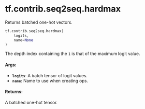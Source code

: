 <div itemscope itemtype="http://developers.google.com/ReferenceObject">
<meta itemprop="name" content="tf.contrib.seq2seq.hardmax" />
<meta itemprop="path" content="Stable" />
</div>

# tf.contrib.seq2seq.hardmax

Returns batched one-hot vectors.

``` python
tf.contrib.seq2seq.hardmax(
    logits,
    name=None
)
```

<!-- Placeholder for "Used in" -->

The depth index containing the `1` is that of the maximum logit value.

#### Args:


* <b>`logits`</b>: A batch tensor of logit values.
* <b>`name`</b>: Name to use when creating ops.


#### Returns:

A batched one-hot tensor.
